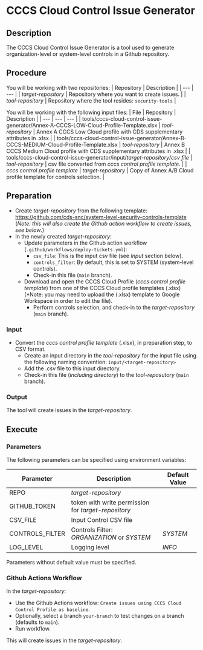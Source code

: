 # CCCS Cloud Control Issue Generator

## Description

The CCCS Cloud Control Issue Generator is a tool used to generate organization-level or system-level controls in a Github repository.

## Procedure

You will be working with two repositories:
| Repository | Description |
| --- | --- |
| _target-repository_ | Repository where you want to create issues. |
| _tool-repository_ | Repository where the tool resides: `security-tools` |

You will be working with the following input files:
| File | Repository | Description |
| --- | --- | --- |
| tools/cccs-cloud-control-issue-generator/Annex-A-CCCS-LOW-Cloud-Profile-Template.xlsx | _tool-repository_ | Annex A CCCS Low Cloud profile with CDS supplementary attributes in .xlsx |
| tools/cccs-cloud-control-issue-generator/Annex-B-CCCS-MEDIUM-Cloud-Profile-Template.xlsx | _tool-repository_ | Annex B CCCS Medium Cloud profile with CDS supplementary attributes in .xlsx |
| tools/cccs-cloud-control-issue-generator/input/_target-repository_/_csv file_ | _tool-repository_ | csv file converted from _cccs control profile template_. |
| _cccs control profile template_ | _target-repository_ | Copy of Annex A/B Cloud profile template for controls selection. |

## Preparation

- Create _target-repository_ from the following template: https://github.com/cds-snc/system-level-security-controls-template (*Note: this will also create the Github action workflow to create issues, see below*.)
- In the newly created _target-repository_:
  - Update parameters in the Github action workflow (`.github/workflows/deploy-tickets.yml`):
    - `csv_file`: This is the input csv file (see *Input* section below).
    - `controls_filter`: By default, this is set to SYSTEM (system-level controls).
    - Check-in this file (`main` branch).
  - Download and open the CCCS Cloud Profile (_cccs control profile template_) from one of the CCCS Cloud profile templates (.xlsx) (*Note: you may need to upload the (.xlsx) template to Google Workspace in order to edit the file).
    - Perform controls selection, and check-in to the _target-repository_ (`main` branch).

### Input

- Convert the _cccs control profile template_ (.xlsx), in preparation step, to CSV format.
  - Create an input directory in the _tool-repository_ for the input file using the following naming convention: `input/<target-repository>`
  - Add the .csv file to this input directory.
  - Check-in this file (*including directory*) to the _tool-reposutory_ (`main` branch).

### Output

The tool will create issues in the _target-repository_.

## Execute

### Parameters

The following parameters can be specified using environment variables:

| Parameter | Description | Default Value |
| --- | --- | --- |
| REPO | _target-repository_ | |
| GITHUB_TOKEN | token with write permission for _target-repository_ | |
| CSV_FILE | Input Control CSV file | |
| CONTROLS_FILTER | Controls Filter: *ORGANIZATION* or *SYSTEM* | *SYSTEM* |
| LOG_LEVEL | Logging level | *INFO* |

Parameters without default value must be specified.

### Github Actions Workflow

In the _target-repository_:
- Use the Github Actions workflow: `Create issues using CCCS Cloud Control Profile as baseline`.
- Optionally, select a branch `your-branch` to test changes on a branch (defaults to `main`).
- Run workflow.

This will create issues in the _target-repository_.

